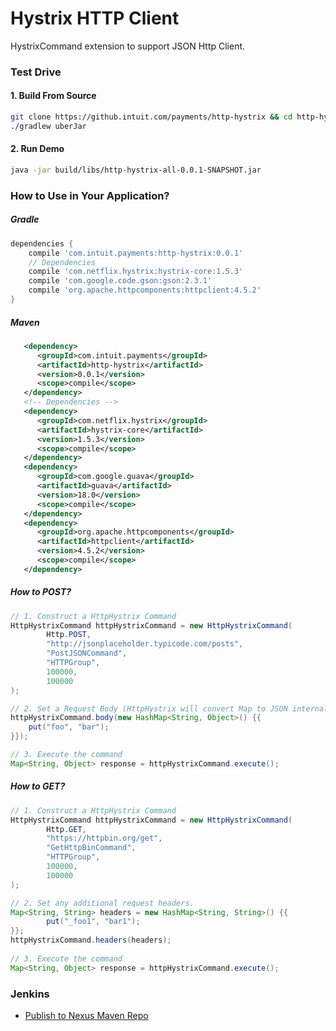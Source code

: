 # Hystrix HTTP Client

HystrixCommand extension to support JSON Http Client.


### Test Drive

#### 1. Build From Source

```sh
git clone https://github.intuit.com/payments/http-hystrix && cd http-hystrix
./gradlew uberJar
```

#### 2. Run Demo

```sh
java -jar build/libs/http-hystrix-all-0.0.1-SNAPSHOT.jar
```


### How to Use in Your Application?

##### Gradle
```groovy
dependencies {
    compile 'com.intuit.payments:http-hystrix:0.0.1'
    // Dependencies
    compile 'com.netflix.hystrix:hystrix-core:1.5.3'
    compile 'com.google.code.gson:gson:2.3.1'
    compile 'org.apache.httpcomponents:httpclient:4.5.2'
}
```

##### Maven
```xml
   <dependency>
      <groupId>com.intuit.payments</groupId>
      <artifactId>http-hystrix</artifactId>
      <version>0.0.1</version>
      <scope>compile</scope>
   </dependency>
   <!-- Dependencies -->
   <dependency>
      <groupId>com.netflix.hystrix</groupId>
      <artifactId>hystrix-core</artifactId>
      <version>1.5.3</version>
      <scope>compile</scope>
   </dependency>
   <dependency>
      <groupId>com.google.guava</groupId>
      <artifactId>guava</artifactId>
      <version>18.0</version>
      <scope>compile</scope>
   </dependency>
   <dependency>
      <groupId>org.apache.httpcomponents</groupId>
      <artifactId>httpclient</artifactId>
      <version>4.5.2</version>
      <scope>compile</scope>
   </dependency>
```

##### How to POST?
```java
// 1. Construct a HttpHystrix Command
HttpHystrixCommand httpHystrixCommand = new HttpHystrixCommand(
        Http.POST,
        "http://jsonplaceholder.typicode.com/posts",
        "PostJSONCommand",
        "HTTPGroup",
        100000,
        100000
);

// 2. Set a Request Body (HttpHystrix will convert Map to JSON internally)
httpHystrixCommand.body(new HashMap<String, Object>() {{
    put("foo", "bar");
}});

// 3. Execute the command
Map<String, Object> response = httpHystrixCommand.execute();
```

##### How to GET?
```java
// 1. Construct a HttpHystrix Command
HttpHystrixCommand httpHystrixCommand = new HttpHystrixCommand(
        Http.GET,
        "https://httpbin.org/get",
        "GetHttpBinCommand",
        "HTTPGroup",
        100000,
        100000
);

// 2. Set any additional request headers.
Map<String, String> headers = new HashMap<String, String>() {{
        put("_foo1", "bar1");
}};
httpHystrixCommand.headers(headers);
        
// 3. Execute the command
Map<String, Object> response = httpHystrixCommand.execute();
```

### Jenkins 

* [Publish to Nexus Maven Repo](http://paymentsjenkinsm1.corp.intuit.net/view/Product%20Views/view/gopayment/job/http-hystrix-commit/)
